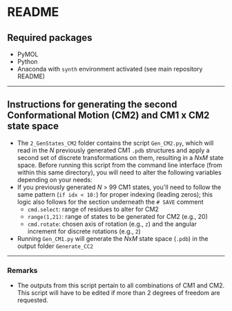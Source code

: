 # README
## Required packages
- PyMOL
- Python
- Anaconda with `synth` environment activated (see main repository README)

---

## Instructions for generating the second Conformational Motion (CM2) and CM1 x CM2 state space
- The `2_GenStates_CM2` folder contains the script `Gen_CM2.py`, which will read in the *N* previously generated CM1 `.pdb` structures and apply a second set of discrete transformations on them, resulting in a *N*x*M* state space. Before running this script from the command line interface (from within this same directory), you will need to alter the following variables depending on your needs:
- If you previously generated *N* > 99 CM1 states, you'll need to follow the same pattern (`if idx < 10:`) for proper indexing (leading zeros); this logic also follows for the section underneath the `# SAVE` comment
  - `cmd.select`: range of residues to alter for CM2
  - `range(1,21)`: range of states to be generated for CM2 (e.g., 20)
  - `cmd.rotate`: chosen axis of rotation (e.g., `z`) and the angular increment for discrete rotations (e.g., `2`)
- Running `Gen_CM1.py` will generate the *N*x*M* state space (`.pdb`) in the output folder `Generate_CC2`

---

### Remarks
- The outputs from this script pertain to all combinations of CM1 and CM2. This script will have to be edited if more than 2 degrees of freedom are requested.
